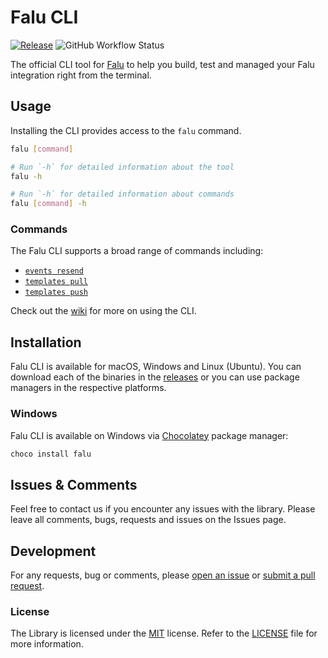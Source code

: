# Falu CLI

[![Release](https://img.shields.io/github/release/tinglesoftware/falu-cli.svg?style=flat-square)](https://github.com/tinglesoftware/falu-cli/releases/latest)
![GitHub Workflow Status](https://img.shields.io/github/workflow/status/tinglesoftware/falu-cli/Build%20and%20Publish?style=flat-square)

The official CLI tool for [Falu][falu] to help you build, test and managed your Falu integration right from the terminal.

## Usage

Installing the CLI provides access to the `falu` command.

```bash
falu [command]
```

```bash
# Run `-h` for detailed information about the tool
falu -h

# Run `-h` for detailed information about commands
falu [command] -h
```

### Commands

The Falu CLI supports a broad range of commands including:

- [`events resend`](/wiki/commands/events-resend)
- [`templates pull`](/wiki/commands/templates-pull)
- [`templates push`](/wiki/commands/templates-push)

Check out the [wiki](/wiki) for more on using the CLI.

## Installation

Falu CLI is available for macOS, Windows and Linux (Ubuntu). You can download each of the binaries in the [releases](/releases) or you can use package managers in the respective platforms.

### Windows

Falu CLI is available on Windows via [Chocolatey][chocolatey] package manager:

```bash
choco install falu
```

## Issues & Comments

Feel free to contact us if you encounter any issues with the library.
Please leave all comments, bugs, requests and issues on the Issues page.

## Development

For any requests, bug or comments, please [open an issue][issues] or [submit a pull request][pulls].

[chocolatey]: https://chocolatey.org/
[issues]: https://github.com/tingle/falu-dotnet/issues/new
[pulls]: https://github.com/tingle/falu-dotnet/pulls
[falu]: https://falu.io
[wiki-command-logs-tail]: https://github.com/tingle/falu-dotnet/wiki/commands/logs-tail
[wiki-command-events-resend]: https://github.com/tingle/falu-dotnet/wiki/commands/events-resend
[wiki-command-listen]: https://github.com/tingle/falu-dotnet/wiki/commands/listen

### License

The Library is licensed under the [MIT](http://www.opensource.org/licenses/mit-license.php "Read more about the MIT license form") license. Refer to the [LICENSE](./LICENSE) file for more information.
